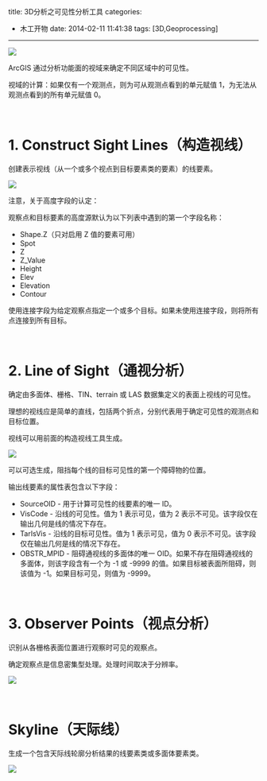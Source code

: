 title: 3D分析之可见性分析工具
categories:
- 木工开物
date: 2014-02-11 11:41:38
tags: [3D,Geoprocessing]
---

![](http://img.my.csdn.net/uploads/201211/18/1353209548_1880.png)


ArcGIS 通过分析功能面的视域来确定不同区域中的可见性。

视域的计算：如果仅有一个观测点，则为可从观测点看到的单元赋值 1，为无法从观测点看到的所有单元赋值 0。

<br>

# **1. Construct Sight Lines（构造视线）**

创建表示视线（从一个或多个视点到目标要素类的要素）的线要素。

![](http://img.my.csdn.net/uploads/201211/18/1353210188_4305.png)

注意，关于高度字段的认定：

观察点和目标要素的高度源默认为以下列表中遇到的第一个字段名称：

- Shape.Z（只对启用 Z 值的要素可用）
- Spot
- Z
- Z_Value
- Height
- Elev
- Elevation
- Contour

使用连接字段为给定观察点指定一个或多个目标。如果未使用连接字段，则将所有点连接到所有目标。

<br>


# **2. Line of Sight（通视分析）**

确定由多面体、栅格、TIN、terrain 或 LAS 数据集定义的表面上视线的可见性。


理想的视线应是简单的直线，包括两个折点，分别代表用于确定可见性的观测点和目标位置。


视线可以用前面的构造视线工具生成。

![](http://img.my.csdn.net/uploads/201211/18/1353210795_3468.png)

可以可选生成，阻挡每个线的目标可见性的第一个障碍物的位置。

输出线要素的属性表包含以下字段：

- SourceOID - 用于计算可见性的线要素的唯一 ID。
- VisCode - 沿线的可见性。值为 1 表示可见，值为 2 表示不可见。该字段仅在输出几何是线的情况下存在。
- TarIsVis - 沿线的目标可见性。值为 1 表示可见，值为 0 表示不可见。该字段仅在输出几何是线的情况下存在。
- OBSTR_MPID - 阻碍通视线的多面体的唯一 OID。如果不存在阻碍通视线的多面体，则该字段含有一个为 -1 或 -9999 的值。如果目标被表面所阻碍，则该值为 -1。如果目标可见，则值为 -9999。

<br>

# **3. Observer Points（视点分析）**

识别从各栅格表面位置进行观察时可见的观察点。

确定观察点是信息密集型处理。处理时间取决于分辨率。

![](http://img.my.csdn.net/uploads/201211/18/1353211206_9263.png)

<br>

# **Skyline（天际线）**

生成一个包含天际线轮廓分析结果的线要素类或多面体要素类。

![](http://img.my.csdn.net/uploads/201211/18/1353211265_7290.png)













































